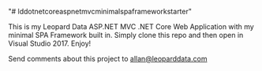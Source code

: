 "# lddotnetcoreaspnetmvcminimalspaframeworkstarter" 

This is my Leopard Data ASP.NET MVC .NET Core Web Application with my minimal SPA Framework built in.  Simply clone this repo and then open in Visual Studio 2017.  Enjoy!

Send comments about this project to allan@leoparddata.com
